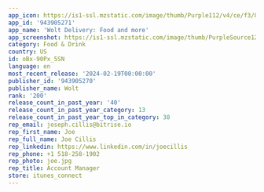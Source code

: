 ```yaml
---
app_icon: https://is1-ssl.mzstatic.com/image/thumb/Purple112/v4/ce/f3/82/cef3829e-bc56-1e07-ad79-09845420d738/AppIcon-0-0-1x_U007emarketing-0-5-0-0-85-220.png/1024x1024bb.png
app_id: '943905271'
app_name: 'Wolt Delivery: Food and more'
app_screenshot: https://is1-ssl.mzstatic.com/image/thumb/PurpleSource126/v4/f7/b0/76/f7b0767e-fc12-9eac-c34d-1e96d03a79cc/b2e6ccc0-c071-4691-afad-ab12bd62bc31_CYP_Feb23_central-AppStoreCreatives_image_na_1242x2688_1_home.jpg/1242x2688bb.png
category: Food & Drink
country: US
id: oBx-90Px_5SN
language: en
most_recent_release: '2024-02-19T00:00:00'
publisher_id: '943905270'
publisher_name: Wolt
rank: '200'
release_count_in_past_year: '40'
release_count_in_past_year_category: 13
release_count_in_past_year_top_in_category: 38
rep_email: joseph.cillis@bitrise.io
rep_first_name: Joe
rep_full_name: Joe Cillis
rep_linkedin: https://www.linkedin.com/in/joecillis
rep_phone: +1 518-258-1902
rep_photo: joe.jpg
rep_title: Account Manager
store: itunes_connect
---
```

